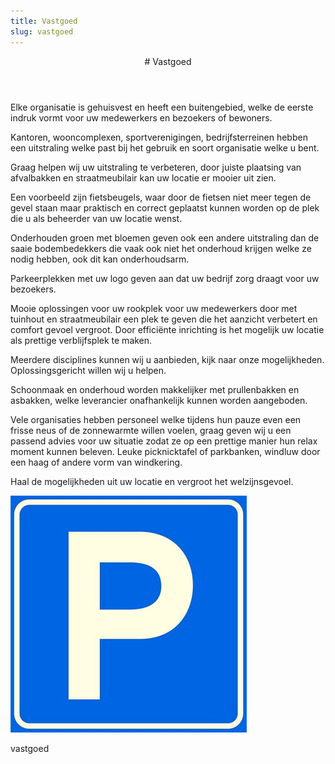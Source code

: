 ```yaml
---
title: Vastgoed
slug: vastgoed
---
```

<article class="regular">
<header>
# Vastgoed
</header>
<section>
Elke organisatie is gehuisvest en heeft een buitengebied, welke de eerste indruk vormt voor uw medewerkers en bezoekers of bewoners.

Kantoren, wooncomplexen, sportverenigingen, bedrijfsterreinen hebben een uitstraling welke past bij het gebruik en soort organisatie  welke u bent.

Graag helpen wij uw uitstraling te verbeteren, door juiste plaatsing van afvalbakken en straatmeubilair kan uw locatie er mooier uit zien. 

Een voorbeeld zijn fietsbeugels, waar door de fietsen niet meer tegen de gevel staan maar praktisch en correct geplaatst kunnen worden op de plek  die u  als beheerder van uw locatie wenst. 

Onderhouden groen met bloemen geven ook een andere uitstraling dan de saaie bodembedekkers die vaak ook niet het onderhoud krijgen welke ze nodig hebben, ook dit kan onderhoudsarm. 

Parkeerplekken met uw logo geven aan dat uw bedrijf zorg draagt voor uw bezoekers. 

Mooie oplossingen voor uw rookplek voor uw medewerkers door met tuinhout en straatmeubilair een plek te geven die het aanzicht verbetert en comfort gevoel vergroot. Door efficiënte inrichting is het mogelijk uw locatie als prettige verblijfsplek te maken. 

Meerdere disciplines kunnen wij u aanbieden, kijk  naar onze mogelijkheden. Oplossingsgericht willen wij u helpen. 

Schoonmaak en onderhoud worden makkelijker met prullenbakken en asbakken, welke leverancier onafhankelijk kunnen worden aangeboden.

Vele organisaties hebben personeel welke tijdens hun pauze even een frisse neus of de zonnewarmte willen voelen, graag geven wij  u een passend advies voor uw situatie zodat ze op een prettige manier hun relax moment kunnen beleven. Leuke picknicktafel of parkbanken, windluw door een haag of andere vorm van windkering.

Haal de mogelijkheden uit uw locatie en vergroot het welzijnsgevoel.
</section>
</article>
<aside>
<a href="img/vastgoed_pagina.jpg" class="magnific">
<img src="img/vastgoed_pagina.jpg" alt="vastgoed" title="vastgoed" />
</a>
<p class="onderschrift">
vastgoed
</p>
</aside>